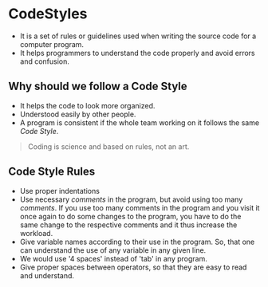 # CodeStyles #
* It is a set of rules or guidelines used when writing the source code for a computer program.
* It helps programmers to understand the code properly and avoid errors and confusion.
## Why should we follow a Code Style ##
* It helps the code to look more organized.
* Understood easily by other people.
* A program is consistent if the whole team working on it follows the same *Code Style*.
> Coding is science and based on rules, not an art.
## Code Style Rules ##
* Use proper indentations
* Use necessary *comments* in the program, but avoid using too many *comments*. If you use too many comments in the program and you visit it once again to do some changes to the program, you have to do the same change to the respective comments and it thus increase the workload.
* Give variable names according to their use in the program. So, that one can understand the use of any variable in any given line.
* We would use '4 spaces' instead of 'tab' in any program.
* Give proper spaces between operators, so that they are easy to read and understand.
